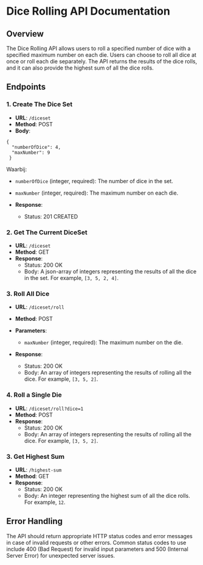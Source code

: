 # Dice Rolling API Documentation

## Overview

The Dice Rolling API allows users to roll a specified number of dice with a specified maximum number on each die. Users can choose to roll all dice at once or roll each die separately. The API returns the results of the dice rolls, and it can also provide the highest sum of all the dice rolls.

## Endpoints

### 1. Create The Dice Set

- **URL**: `/diceset`
- **Method**: POST
- **Body**:

```
{
  "numberOfDice": 4,
  "maxNumber": 9
 }
```
Waarbij:

- `numberOfDice` (integer, required): The number of dice in the set.
- `maxNumber` (integer, required): The maximum number on each die.

- **Response**:
    - Status: 201 CREATED

### 2. Get The Current DiceSet

- **URL**: `/diceset`
- **Method**: GET
- **Response**:
    - Status: 200 OK
    - Body: A json-array of integers representing the results of all the dice in the set. For example, `[3, 5, 2, 4]`.


### 3. Roll All Dice

- **URL**: `/diceset/roll`
- **Method**: POST
- **Parameters**:
    - `maxNumber` (integer, required): The maximum number on the die.

- **Response**:
    - Status: 200 OK
    - Body: An array of integers representing the results of rolling all the dice. For example, `[3, 5, 2]`.

### 4. Roll a Single Die

- **URL**: `/diceset/roll?dice=1`
- **Method**: POST
- **Response**:
    - Status: 200 OK
    - Body: An array of integers representing the results of rolling all the dice. For example, `[3, 5, 2]`.

### 3. Get Highest Sum

- **URL**: `/highest-sum`
- **Method**: GET
- **Response**:
    - Status: 200 OK
    - Body: An integer representing the highest sum of all the dice rolls. For example, `12`.

## Error Handling

The API should return appropriate HTTP status codes and error messages in case of invalid requests or other errors. Common status codes to use include 400 (Bad Request) for invalid input parameters and 500 (Internal Server Error) for unexpected server issues.

